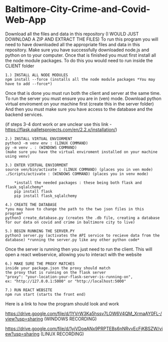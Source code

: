 # Baltimore-City-Crime-and-Covid-Web-App

Download all the files and data in this repository (I WOULD JUST DOWNLOAD A ZIP AND EXTRACT THE FILES)
To run this program you will need to have downloaded all the appropriate files and data in this repository. Make sure you have successfully downloaded node.js and python on to your computer. Once that is finished you must first install all the node module packages. To do this you would need to run inside the CLIENT folder
  
    1.) INSTALL ALL NODE MODULES
    npm install --force (installs all the node module packages *You may have to add --force*)
  
Once that is done you must run both the client and server at the same time.
To run the server you must ensure you are in (ven) mode. Download python virtual enviroment on your machine first
(create this in the server folder) And then you must make sure you have access to the database and the backend services.

(if steps 3-4 dont work or are unclear use this link - https://flask.palletsprojects.com/en/2.2.x/installation/)

    2.) INSTALL VIRTUAL ENVIORMENT 
    python3 -m venv env : (LINUX COMMAND) 
    py -m venv . : (WINDOWS COMMAND) 
    (make sure you have the virtual enviroment installed on your machine using venv)
    
    3.) ENTER VIRTUAL ENVIORMENT
    source ven/bin/activate : (LINUX COMMAND) (places you in ven mode)
    ./Scripts/activate : (WINDOWS COMMAND) (places you in venv mode)
    
        *install the needed packages : these being both flask and flask_sqlalchemy*
        pip install flask
        pip install flask_sqlalchemy
        
    4.) CREATE THE DATABASE
    *you may have to change the path to the two json files in this program*
    python3 create_database.py (creates the .db file, creating a database for our data on covid and crime in baltimore city to live)

    5.) BEGIN RUNNING THE SERVER.PY
    python3 server.py (activates the API service to recieve data from the database) *running the server.py like any other python code*
  
Once the server is running then you just need to run the client.
This will open a react webservice, allowing you to interact with the website

    6.) MAKE SURE THE PROXY MATCHES
    inside your package.json the proxy should match 
    the proxy that is running on the flask server
    "proxy": "your-location-your-flask-server-is-running-on",
    ex: "http://127.0.0.1:5000" or "http://localhost:5000"
    
    7.) RUN REACT WEBSITE
    npm run start (starts the front end)
  
Here is a link to how the program should look and work

https://drive.google.com/file/d/1YVrW3Ka5hssv7LOW6V4QM_XrmaAY0FL-/view?usp=sharing (WINDOWS RECORDING)

https://drive.google.com/file/d/1yjVDoeANx9PRPTEBs6nNRvvEcFjKBSZW/view?usp=sharing (LINUX RECORDING)
